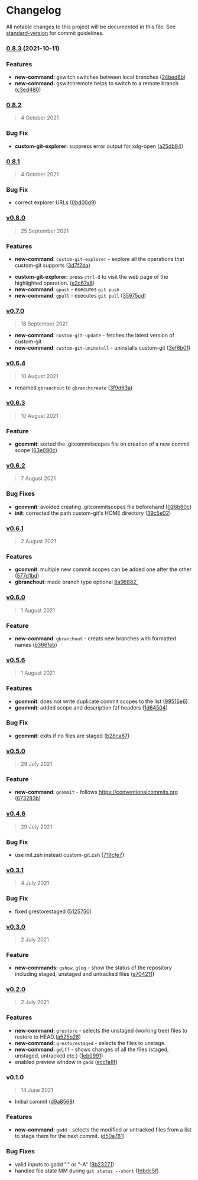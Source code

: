 # Changelog

All notable changes to this project will be documented in this file. See [standard-version](https://github.com/conventional-changelog/standard-version) for commit guidelines.

### [0.8.3](https://github.com/custom-git/custom-git-bash/compare/v0.8.2...v0.8.3) (2021-10-11)


### Features

* **new-command:** gswitch switches between local branches ([24bed8b](https://github.com/custom-git/custom-git-bash/commit/24bed8bd35102bd311335f77a0b36bc522a0c39b))
* **new-command:** gswitchremote helps to switch to a remote branch ([c3ed480](https://github.com/custom-git/custom-git-bash/commit/c3ed48096b799c96aea65ea0836bbb8b84331d06))

### [0.8.2](https://github.com/custom-git/custom-git-bash/compare/v0.8.1...v0.8.2)
> 4 October 2021

### Bug Fix

* **custom-git-explorer:** suppress error output for xdg-open ([a25db84](https://github.com/custom-git/custom-git-bash/commit/a25db84c41ef1e7311ad1270602ec582c272d46c))

### [0.8.1](https://github.com/custom-git/custom-git-bash/compare/v0.8.0...v0.8.1)
> 4 October 2021

### Bug Fix

* correct explorer URLs ([0bd00d9](https://github.com/custom-git/custom-git-bash/commit/0bd00d98e5cada5e82f8af13819ea0e1cc199413))

### [v0.8.0](https://github.com/custom-git/custom-git-bash/compare/v0.7.0...v0.8.0)

> 25 September 2021

### Features
- **new-command**: `custom-git-explorer` - explore all the operations that custom-git supports ([3d7f2da](https://github.com/custom-git/custom-git-bash/commit/3d7f2da472f962f57853a9391868897c5bcbf3af))
* **custom-git-explorer:** press `ctrl-d` to visit the web page of the highlighted operation. ([e2c67a8](https://github.com/custom-git/custom-git-bash/commit/e2c67a875e519bd5fb304178c8cd0f3b792b23d3))
* **new-command**: `gpush` - executes `git push`
* **new-command**: `gpull` - executes `git pull` ([35975cd](https://github.com/custom-git/custom-git-bash/commit/35975cd15c6a2a733ffd6d330813c1c7942f7eab))

### [v0.7.0](https://github.com/custom-git/custom-git-bash/compare/v0.6.4...v0.7.0)

> 18 September 2021

- **new-command**: `custom-git-update` - fetches the latest version of custom-git
- **new-command**: `custom-git-uninstall` - uninstalls custom-git ([3ef8b01](https://github.com/custom-git/custom-git-bash/commit/3ef8b0168004d5f7c91ff4667b0b011081f858e2))

### [v0.6.4](https://github.com/custom-git/custom-git-bash/compare/v0.6.3...v0.6.4)

> 10 August 2021

- renamed `gbranchout` to `gbranchcreate` ([3f9d63a](https://github.com/custom-git/custom-git-bash/commit/3f9d63a487686562b66c525ed73b0340d2b131fd))

### [v0.6.3](https://github.com/custom-git/custom-git-bash/compare/v0.6.2...v0.6.3)

> 10 August 2021

### Feature
- **gcommit**: sorted the .gitcommitscopes file on creation of a new commit scope ([63e090c](https://github.com/custom-git/custom-git-bash/commit/63e090cc173a3d852cb0d9a8485e387fb0a9dfdc))

### [v0.6.2](https://github.com/custom-git/custom-git-bash/compare/v0.6.1...v0.6.2)

> 7 August 2021

### Bug Fixes
- **gcommit**: avoided creating .gitcommitscopes file beforehand ([026b80c](https://github.com/custom-git/custom-git-bash/commit/026b80c87a4388b657d3e9181a45b2be3830bec0))
- **init**: corrected the path custom-git's HOME directory ([39c5e02](https://github.com/custom-git/custom-git-bash/commit/39c5e020ba0a7b1eca07c1c0023d2beefea63305))

### [v0.6.1](https://github.com/custom-git/custom-git-bash/compare/v0.6.0...v0.6.1)

> 2 August 2021
### Features
- **gcommit**: multiple new commit scopes can be added one after the other ([577d1bd](https://github.com/custom-git/custom-git-bash/commit/577d1bdabe78fbcc9f3557416ee309602ece055c))
- **gbranchout**: made branch type optional [8a96882`](https://github.com/custom-git/custom-git-bash/commit/8a9688272e3aab38de316effc48fcd5d44ef8450)

### [v0.6.0](https://github.com/custom-git/custom-git-bash/compare/v0.5.6...v0.6.0)

> 1 August 2021

### Feature
- **new-command**: `gbranchout` - creats new branches with formatted names ([b366fab](https://github.com/custom-git/custom-git-bash/commit/b366fab2fb357cf8f5f8eddc9887b9acd38b3eec))

### [v0.5.6](https://github.com/custom-git/custom-git-bash/compare/v0.5.1...v0.5.6)

> 1 August 2021

### Features
- **gcommit**: does not write duplicate commit scopes to the list ([99516e6](https://github.com/custom-git/custom-git-bash/commit/99516e6d7453d5134a7accab0328dfd92f4d947b))
- **gcommit**: added scope and description fzf headers ([1d64504](https://github.com/custom-git/custom-git-bash/commit/1d64504e3540d957d13955d132448f90fb4a1b13))

### Bug Fix
- **gcommit**: exits if no files are staged ([b28ca87](https://github.com/custom-git/custom-git-bash/commit/b28ca871bab0d355bf6034d554474695f02a805a))

### [v0.5.0](https://github.com/custom-git/custom-git-bash/compare/v0.4.6...v0.5.0)

> 29 July 2021

### Feature
- **new-command**: `gcommit` - follows https://conventionalcommits.org ([673283b](https://github.com/custom-git/custom-git-bash/commit/673283b4261e9f0e243492becaa1e5424929f5de))


### [v0.4.6](https://github.com/custom-git/custom-git-bash/compare/v0.4.0...v0.4.6)

> 29 July 2021

### Bug Fix
- use init.zsh instead custom-git.zsh ([719cfe7](https://github.com/custom-git/custom-git-bash/commit/719cfe7bfc7ddea660e26e2cef50c44cbc3c85ef))

### [v0.3.1](https://github.com/custom-git/custom-git-bash/compare/v0.3.0...v0.3.1)

> 4 July 2021

### Bug Fix
- fixed grestorestaged ([5125750](https://github.com/custom-git/custom-git-bash/commit/51257501a15d958a0d5a0d90f608ea77ee8d9c66))

### [v0.3.0](https://github.com/custom-git/custom-git-bash/compare/v0.2.0...v0.3.0)


> 2 July 2021

### Feature
- **new-commands:** `gshow`, `glog` - show the status of the repository including staged, unstaged and untracked files ([a704211](https://github.com/custom-git/custom-git-bash/commit/a704211d1bfb9fd777d13d002691722de6eb5794))

### [v0.2.0](https://github.com/custom-git/custom-git-bash/compare/v0.1.0...v0.2.0)

> 2 July 2021

### Features
- **new-command:** `grestore` - selects the unstaged (working tree) files to restore to HEAD.([a525b28](https://github.com/custom-git/custom-git-bash/commit/a525b2802d3c7b484405422832d66ed78c52e8e5))
- **new-command:** `grestorestaged` - selects the files to unstage.
- **new-command:** `gdiff` - shows changes of all the files (staged, unstaged, untracked etc.) ([1eb0991](https://github.com/custom-git/custom-git-bash/commit/1eb0991fe5866701ce1af6dcaec56cc769e5322b))
- enabled preview window in `gadd` ([ecc1a8f](https://github.com/custom-git/custom-git-bash/commit/ecc1a8ff4676efd6d9a4995ca881def9b1974d9e))
  
### v0.1.0

> 14 June 2021

- Initial commit ([d9a8568](https://github.com/custom-git/custom-git-bash/commit/d9a8568b46bb358a98375cd2bab7eab589c48f02))

### Features
- **new-command:** `gadd` - selects the modified or untracked files from a list to stage them for the next commit. ([d50a781](https://github.com/custom-git/custom-git-bash/commit/d50a781e05d60485b245aed536945e8d5dadfd3d))

### Bug Fixes

- valid inputs to gadd "." or "-A" ([9b23271](https://github.com/custom-git/custom-git-bash/commit/9b23271a429b38de057e932085597e6de16c67ef))
- handled file state MM during `git status --short` ([1dbdc5f](https://github.com/custom-git/custom-git-bash/commit/1dbdc5ff827bcf3e44548d21280530e63ddeeabf))